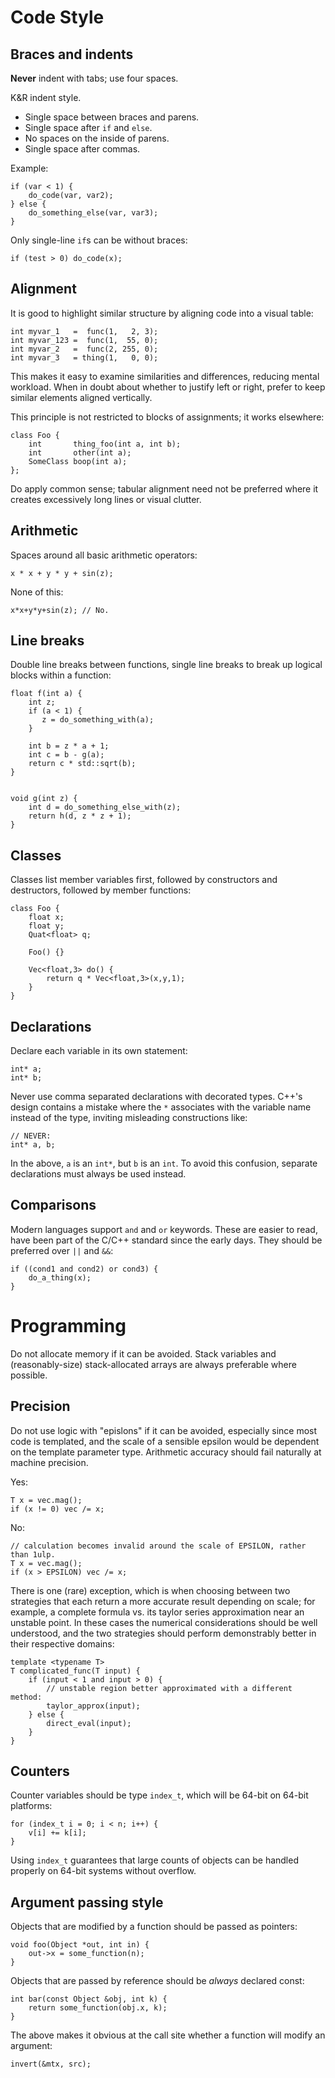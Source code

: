 Code Style
==========

Braces and indents
------------------

**Never** indent with tabs; use four spaces.

K&R indent style. 

* Single space between braces and parens. 
* Single space after `if` and `else`.
* No spaces on the inside of parens.
* Single space after commas.

Example:

    if (var < 1) {
        do_code(var, var2);
    } else {
        do_something_else(var, var3);
    }

Only single-line `if`s can be without braces:

    if (test > 0) do_code(x);
    
Alignment
-----------

It is good to highlight similar structure by aligning code into a visual table:

    int myvar_1   =  func(1,   2, 3);
    int myvar_123 =  func(1,  55, 0);
    int myvar_2   =  func(2, 255, 0);
    int myvar_3   = thing(1,   0, 0);

This makes it easy to examine similarities and differences, reducing mental workload. When in doubt about whether to justify left or right, prefer to keep similar elements aligned vertically.

This principle is not restricted to blocks of assignments; it works elsewhere:

    class Foo {
        int       thing_foo(int a, int b);
        int       other(int a);
        SomeClass boop(int a);
    };

Do apply common sense; tabular alignment need not be preferred where it creates excessively long lines or visual clutter.

Arithmetic
----------

Spaces around all basic arithmetic operators:

    x * x + y * y + sin(z);

None of this:

    x*x+y*y+sin(z); // No.

Line breaks
-----------

Double line breaks between functions, single line breaks to break up logical blocks within a function:

    float f(int a) {
        int z;
        if (a < 1) {
           z = do_something_with(a);
        }
        
        int b = z * a + 1;
        int c = b - g(a);
        return c * std::sqrt(b);
    }
    
    
    void g(int z) {
        int d = do_something_else_with(z);
        return h(d, z * z + 1);
    }

Classes
-------

Classes list member variables first, followed by constructors and destructors, followed by member functions:

    class Foo {
        float x;
        float y;
        Quat<float> q;
        
        Foo() {}
        
        Vec<float,3> do() {
            return q * Vec<float,3>(x,y,1);
        }
    }

Declarations
------------

Declare each variable in its own statement:

    int* a;
    int* b;

Never use comma separated declarations with decorated types. C++'s design contains a mistake where the `*` associates with the variable name instead of the type, inviting misleading constructions like:

    // NEVER:
    int* a, b;

In the above, `a` is an `int*`, but `b` is an `int`. To avoid this confusion, separate declarations must always be used instead.

Comparisons
-----------

Modern languages support `and` and `or` keywords. These are easier to read, have been part of the C/C++ standard since the early days. They should be preferred over `||` and `&&`:

    if ((cond1 and cond2) or cond3) {
        do_a_thing(x);
    }

Programming
===========

Do not allocate memory if it can be avoided. Stack variables and (reasonably-size) stack-allocated arrays are always 
preferable where possible.

Precision
---------

Do not use logic with "epislons" if it can be avoided, especially since most code is templated, and the scale of a sensible epsilon would be dependent on the template parameter type. Arithmetic accuracy should fail naturally at machine precision. 

Yes:

    T x = vec.mag();
    if (x != 0) vec /= x;

No:

    // calculation becomes invalid around the scale of EPSILON, rather than 1ulp.
    T x = vec.mag();
    if (x > EPSILON) vec /= x;
    
There is one (rare) exception, which is when choosing between two strategies that each return a more accurate result depending on scale; for example, a complete formula vs. its taylor series approximation near an unstable point. In these cases the numerical considerations should be well understood, and the two strategies should perform demonstrably better in their respective domains:

    template <typename T>
    T complicated_func(T input) {
        if (input < 1 and input > 0) {
            // unstable region better approximated with a different method:
            taylor_approx(input);
        } else {
            direct_eval(input);
        }
    }

Counters
------

Counter variables should be type `index_t`, which will be 64-bit on 64-bit platforms:

    for (index_t i = 0; i < n; i++) {
        v[i] += k[i];
    }

Using `index_t` guarantees that large counts of objects can be handled properly on 64-bit systems without overflow.

Argument passing style
----------------------

Objects that are modified by a function should be passed as pointers:
    
    void foo(Object *out, int in) {
        out->x = some_function(n);
    }

Objects that are passed by reference should be *always* declared const:

    int bar(const Object &obj, int k) {
        return some_function(obj.x, k);
    }

The above makes it obvious at the call site whether a function will modify an argument:

    invert(&mtx, src);


